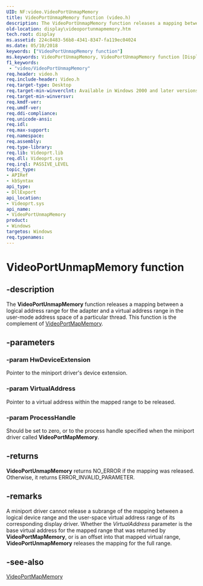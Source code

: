 ```yaml
---
UID: NF:video.VideoPortUnmapMemory
title: VideoPortUnmapMemory function (video.h)
description: The VideoPortUnmapMemory function releases a mapping between a logical address range for the adapter and a virtual address range in the user-mode address space of a particular thread. This function is the complement of VideoPortMapMemory.
old-location: display\videoportunmapmemory.htm
tech.root: display
ms.assetid: 224c8483-56b8-4341-8347-fa119ec04024
ms.date: 05/10/2018
keywords: ["VideoPortUnmapMemory function"]
ms.keywords: VideoPortUnmapMemory, VideoPortUnmapMemory function [Display Devices], VideoPort_Functions_394a66fa-47cd-4e0e-8467-3c3562d27822.xml, display.videoportunmapmemory, video/VideoPortUnmapMemory
f1_keywords:
 - "video/VideoPortUnmapMemory"
req.header: video.h
req.include-header: Video.h
req.target-type: Desktop
req.target-min-winverclnt: Available in Windows 2000 and later versions of the Windows operating systems.
req.target-min-winversvr: 
req.kmdf-ver: 
req.umdf-ver: 
req.ddi-compliance: 
req.unicode-ansi: 
req.idl: 
req.max-support: 
req.namespace: 
req.assembly: 
req.type-library: 
req.lib: Videoprt.lib
req.dll: Videoprt.sys
req.irql: PASSIVE_LEVEL
topic_type:
- APIRef
- kbSyntax
api_type:
- DllExport
api_location:
- Videoprt.sys
api_name:
- VideoPortUnmapMemory
product:
- Windows
targetos: Windows
req.typenames: 
---
```


# VideoPortUnmapMemory function


## -description


The <b>VideoPortUnmapMemory</b> function releases a mapping between a logical address range for the adapter and a virtual address range in the user-mode address space of a particular thread. This function is the complement of <a href="https://docs.microsoft.com/windows-hardware/drivers/ddi/video/nf-video-videoportmapmemory">VideoPortMapMemory</a>.


## -parameters




### -param HwDeviceExtension

Pointer to the miniport driver's device extension.


### -param VirtualAddress

Pointer to a virtual address within the mapped range to be released.


### -param ProcessHandle

Should be set to zero, or to the process handle specified when the miniport driver called <b>VideoPortMapMemory</b>.


## -returns



<b>VideoPortUnmapMemory</b> returns NO_ERROR if the mapping was released. Otherwise, it returns ERROR_INVALID_PARAMETER.




## -remarks



A miniport driver cannot release a subrange of the mapping between a logical device range and the user-space virtual address range of its corresponding display driver. Whether the <i>VirtualAddress</i> parameter is the base virtual address for the mapped range that was returned by <b>VideoPortMapMemory</b>, or is an offset into that mapped virtual range, <b>VideoPortUnmapMemory</b> releases the mapping for the full range. 




## -see-also




<a href="https://docs.microsoft.com/windows-hardware/drivers/ddi/video/nf-video-videoportmapmemory">VideoPortMapMemory</a>
 

 

